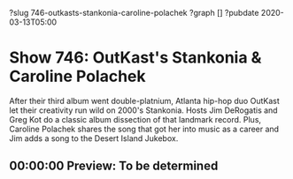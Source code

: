 ?slug 746-outkasts-stankonia-caroline-polachek
?graph []
?pubdate 2020-03-13T05:00

# Show 746: OutKast's Stankonia & Caroline Polachek

After their third album went double-platnium, Atlanta hip-hop duo OutKast let their creativity run wild on 2000's Stankonia. Hosts Jim DeRogatis and Greg Kot do a classic album dissection of that landmark record. Plus, Caroline Polachek shares the song that got her into music as a career and Jim adds a song to the Desert Island Jukebox. 

## 00:00:00 Preview: To be determined